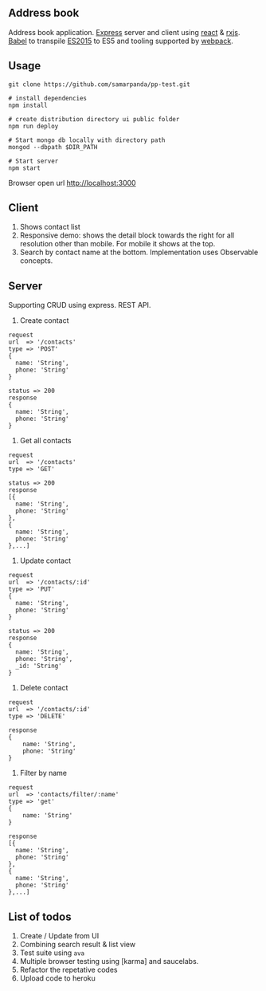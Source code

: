 ## Address book

Address book application. [Express][3] server and client using [react][4] & [rxjs][6]. [Babel][5] to transpile [ES2015][2] to ES5 and tooling supported by [webpack][1].


## Usage

```shell
git clone https://github.com/samarpanda/pp-test.git

# install dependencies
npm install

# create distribution directory ui public folder
npm run deploy

# Start mongo db locally with directory path
mongod --dbpath $DIR_PATH

# Start server
npm start
```
Browser open url [http://localhost:3000][8]


## Client

1. Shows contact list
1. Responsive demo: shows the detail block towards the right for all resolution other than mobile. For mobile it shows at the top.
1. Search by contact name at the bottom. Implementation uses Observable concepts.

## Server
Supporting CRUD using express. REST API.

1. Create contact
```text
request
url  => '/contacts'
type => 'POST'
{
  name: 'String',
  phone: 'String'
}

status => 200
response
{
  name: 'String',
  phone: 'String'
}
```

1. Get all contacts
```text
request
url  => '/contacts'
type => 'GET'

status => 200
response
[{
  name: 'String',
  phone: 'String'
},
{
  name: 'String',
  phone: 'String'
},...]
```

1. Update contact
```text
request
url  => '/contacts/:id'
type => 'PUT'
{
  name: 'String',
  phone: 'String'
}

status => 200
response
{
  name: 'String',
  phone: 'String',
  _id: 'String'
}
```

1. Delete contact
```text
request
url  => '/contacts/:id'
type => 'DELETE'

response
{
	name: 'String',
	phone: 'String'
}
```

1. Filter by name
```text
request
url  => 'contacts/filter/:name'
type => 'get'
{
	name: 'String'
}

response
[{
  name: 'String',
  phone: 'String'
},
{
  name: 'String',
  phone: 'String'
},...]
```

## List of todos

1. Create / Update from UI
1. Combining search result & list view
1. Test suite using `ava`
1. Multiple browser testing using [karma] and saucelabs.
1. Refactor the repetative codes
1. Upload code to heroku


[1]: https://webpack.github.io/
[2]: http://es6-features.org/
[3]: http://expressjs.com/
[4]: https://facebook.github.io/react/
[5]: https://babeljs.io/
[6]: https://github.com/Reactive-Extensions/RxJS
[7]: http://karma-runner.github.io/
[8]: http://localhost:3000